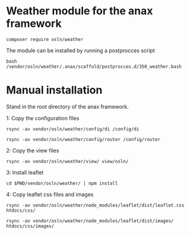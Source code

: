# Weather module for the anax framework
`composer require osln/weather`

The module can be installed by running a postprocces script

`bash /vendor/osln/weather/.anax/scaffold/postprocces.d/350_weather.bash`
# Manual installation

Stand in the root directory of the anax framework.

1: Copy the configuration files

`rsync -av vendor/osln/weather/config/di /config/di`

`rsync -av vendor/osln/weather/config/router /config/router`

2: Copy the view files

`rsync -av vendor/osln/weather/view/ view/osln/`

3: Install leaflet

`cd $PWD/vendor/osln/weather/ | npm install`

4: Copy leaflet css files and images

`rsync -av vendor/osln/weather/node_modules/leaflet/dist/leaflet.css htdocs/css/`

`rsync -av vendor/osln/weather/node_modules/leaflet/dist/images/ htdocs/css/images/`
